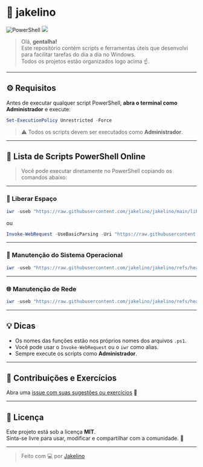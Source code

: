 # 🧠 jakelino

![PowerShell](https://img.shields.io/badge/PowerShell-Scripts-blue?style=for-the-badge&logo=powershell)
[![](https://img.shields.io/badge/Go%20to%20Exercise-%E2%86%92-1f883d?style=for-the-badge&logo=github&labelColor=197935)](https://github.com/jakelino/jakelino/issues/1)

> Olá, **gentalha!**  
> Este repositório contém scripts e ferramentas úteis que desenvolvi para facilitar tarefas do dia a dia no Windows.  
> Todos os projetos estão organizados logo acima ☝️.

---

## ⚙️ Requisitos

Antes de executar qualquer script PowerShell, **abra o terminal como Administrador** e execute:

```powershell
Set-ExecutionPolicy Unrestricted -Force
```

> ⚠️ Todos os scripts devem ser executados como **Administrador**.

---

## 📜 Lista de Scripts PowerShell Online

> Você pode executar diretamente no PowerShell copiando os comandos abaixo:

---

### 🧹 Liberar Espaço

```powershell
iwr -useb "https://raw.githubusercontent.com/jakelino/jakelino/main/liberar_espaco.ps1" | iex
```

ou

```powershell
Invoke-WebRequest -UseBasicParsing -Uri "https://raw.githubusercontent.com/jakelino/jakelino/main/liberar_espaco.ps1" | Invoke-Expression
```

---

### 🔧 Manutenção do Sistema Operacional

```powershell
iwr -useb "https://raw.githubusercontent.com/jakelino/jakelino/refs/heads/main/manutencao_SO.ps1" | iex
```

---

### 🌐 Manutenção de Rede

```powershell
iwr -useb "https://raw.githubusercontent.com/jakelino/jakelino/refs/heads/main/manut_rede.ps1" | iex
```

---

## 💡 Dicas

- Os nomes das funções estão nos próprios nomes dos arquivos `.ps1`.
- Você pode usar o `Invoke-WebRequest` ou o `iwr` como alias.
- Sempre execute os scripts como **Administrador**.

---

## 🧪 Contribuições e Exercícios

Abra uma [issue com suas sugestões ou exercícios](https://github.com/jakelino/jakelino/issues/1) 🚀

---

## 📄 Licença

Este projeto está sob a licença **MIT**.  
Sinta-se livre para usar, modificar e compartilhar com a comunidade. 🤝

---

> Feito com 💻 por [Jakelino](https://github.com/jakelino)
